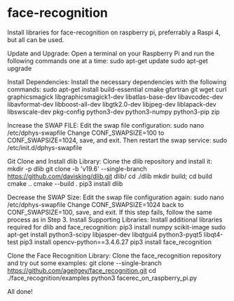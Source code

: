 # face-recognition
Install libraries for face-recognition on raspberry pi, preferrably a Raspi 4, but all can be used.

Update and Upgrade: Open a terminal on your Raspberry Pi and run the following commands one at a time:
sudo apt-get update
sudo apt-get upgrade

Install Dependencies: Install the necessary dependencies with the following commands:
sudo apt-get install build-essential cmake gfortran git wget curl graphicsmagick libgraphicsmagick1-dev libatlas-base-dev libavcodec-dev libavformat-dev libboost-all-dev libgtk2.0-dev libjpeg-dev liblapack-dev libswscale-dev pkg-config python3-dev python3-numpy python3-pip zip

Increase the SWAP FILE: Edit the swap file configuration:
sudo nano /etc/dphys-swapfile
Change CONF_SWAPSIZE=100 to CONF_SWAPSIZE=1024, save, and exit. Then restart the swap service:
sudo /etc/init.d/dphys-swapfile

Git Clone and Install dlib Library: Clone the dlib repository and install it:
mkdir -p dlib
git clone -b 'v19.6' --single-branch https://github.com/davisking/dlib.git dlib/
cd ./dlib
mkdir build; cd build
cmake ..
cmake --build .
pip3 install dlib

Decrease the SWAP Size: Edit the swap file configuration again:
sudo nano /etc/dphys-swapfile
Change CONF_SWAPSIZE=1024 back to CONF_SWAPSIZE=100, save, and exit. If this step fails, follow the same process as in Step 3.
Install Supporting Libraries: Install additional libraries required for dlib and face_recognition:
pip3 install numpy scikit-image
sudo apt-get install python3-scipy libjasper-dev libqtgui4 python3-pyqt5 libqt4-test
pip3 install opencv-python==3.4.6.27
pip3 install face_recognition

Clone the Face Recognition Library: Clone the face_recognition repository and try out some examples:
git clone --single-branch https://github.com/ageitgey/face_recognition.git
cd ./face_recognition/examples
python3 facerec_on_raspberry_pi.py

All done!
